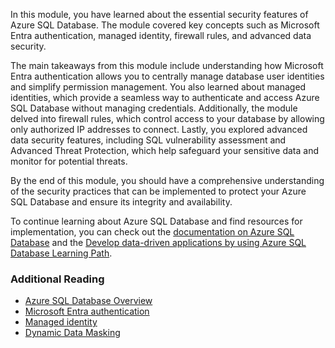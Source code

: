 In this module, you have learned about the essential security features of Azure SQL Database. The module covered key concepts such as Microsoft Entra authentication, managed identity, firewall rules, and advanced data security.

The main takeaways from this module include understanding how Microsoft Entra authentication allows you to centrally manage database user identities and simplify permission management. You also learned about managed identities, which provide a seamless way to authenticate and access Azure SQL Database without managing credentials. Additionally, the module delved into firewall rules, which control access to your database by allowing only authorized IP addresses to connect. Lastly, you explored advanced data security features, including SQL vulnerability assessment and Advanced Threat Protection, which help safeguard your sensitive data and monitor for potential threats.

By the end of this module, you should have a comprehensive understanding of the security practices that can be implemented to protect your Azure SQL Database and ensure its integrity and availability.

To continue learning about Azure SQL Database and find resources for implementation, you can check out the [documentation on Azure SQL Database](/azure/azure-sql/database?azure-portal=true) and the [Develop data-driven applications by using Azure SQL Database Learning Path](/training/paths/develop-data-driven-app-sql-db?azure-portal=true).

### Additional Reading

- [Azure SQL Database Overview](/azure/azure-sql/database/sql-database-paas-overview?azure-portal=true)
- [Microsoft Entra authentication](/azure/azure-sql/database/authentication-aad-overview?azure-portal=true) 
- [Managed identity](/entra/identity/managed-identities-azure-resources/overview?azure-portal=true)
- [Dynamic Data Masking](/azure/azure-sql/database/dynamic-data-masking-overview?azure-portal=true)

